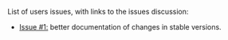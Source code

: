 List of users issues, with links to the issues discussion:
- [Issue #1:](https://github.com/alejandrobodas/wikitests/issues/1) better documentation of changes in stable versions.
